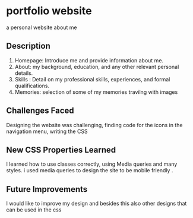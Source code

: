 # portfolio website

a personal website about me

## Description
1. Homepage: Introduce me and provide information about me.
2. About: my background, education, and any other relevant personal
details.
3. Skills : Detail on my professional skills, experiences, and formal
qualifications.
4. Memories: selection of some of my memories travilng  with images

## Challenges Faced
Designing the website was challenging, finding code for the icons in the navigation menu, writing the CSS

## New CSS Properties Learned
I learned how to use classes correctly, using Media queries and many styles.
i used media queries to design the site to be mobile friendly .

## Future Improvements

I would like to improve my design and besides this also other designs that can be used in the css
